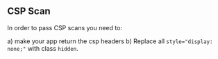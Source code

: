## CSP Scan

In order to pass CSP scans you need to:

a) make your app return the csp headers
b) Replace all `style="display: none;"` with class `hidden`.
